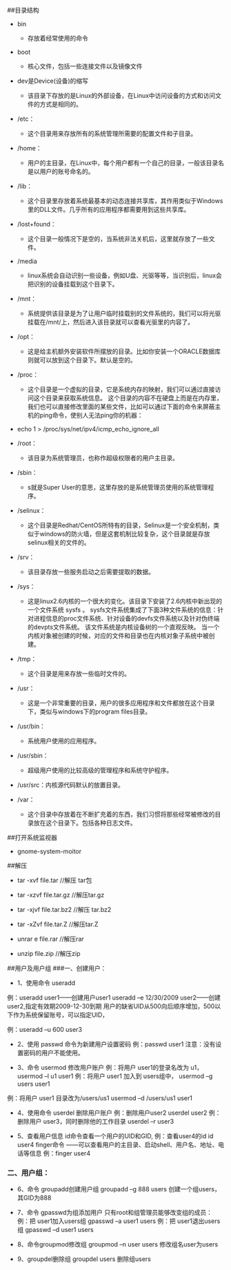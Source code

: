 ##目录结构
* bin
	* 存放着经常使用的命令
* boot
	* 核心文件，包括一些连接文件以及镜像文件

* dev是Device(设备)的缩写
	*  该目录下存放的是Linux的外部设备，在Linux中访问设备的方式和访问文件的方式是相同的。
* /etc：
	* 这个目录用来存放所有的系统管理所需要的配置文件和子目录。
* /home：
	* 用户的主目录，在Linux中，每个用户都有一个自己的目录，一般该目录名是以用户的账号命名的。
* /lib：
	* 这个目录里存放着系统最基本的动态连接共享库，其作用类似于Windows里的DLL文件。几乎所有的应用程序都需要用到这些共享库。
* /lost+found：
	* 这个目录一般情况下是空的，当系统非法关机后，这里就存放了一些文件。
* /media 
	* linux系统会自动识别一些设备，例如U盘、光驱等等，当识别后，linux会把识别的设备挂载到这个目录下。
* /mnt：
	* 系统提供该目录是为了让用户临时挂载别的文件系统的，我们可以将光驱挂载在/mnt/上，然后进入该目录就可以查看光驱里的内容了。
* /opt：
	* 这是给主机额外安装软件所摆放的目录。比如你安装一个ORACLE数据库则就可以放到这个目录下。默认是空的。
* /proc：
	* 这个目录是一个虚拟的目录，它是系统内存的映射，我们可以通过直接访问这个目录来获取系统信息。
这个目录的内容不在硬盘上而是在内存里，我们也可以直接修改里面的某些文件，比如可以通过下面的命令来屏蔽主机的ping命令，使别人无法ping你的机器：
* echo 1 > /proc/sys/net/ipv4/icmp_echo_ignore_all
* /root：
	* 该目录为系统管理员，也称作超级权限者的用户主目录。
* /sbin：
	* s就是Super User的意思，这里存放的是系统管理员使用的系统管理程序。
* /selinux：
	* 这个目录是Redhat/CentOS所特有的目录，Selinux是一个安全机制，类似于windows的防火墙，但是这套机制比较复杂，这个目录就是存放selinux相关的文件的。
* /srv：
	* 该目录存放一些服务启动之后需要提取的数据。
* /sys：
	* 这是linux2.6内核的一个很大的变化。该目录下安装了2.6内核中新出现的一个文件系统 sysfs 。
	sysfs文件系统集成了下面3种文件系统的信息：针对进程信息的proc文件系统、针对设备的devfs文件系统以及针对伪终端的devpts文件系统。
	该文件系统是内核设备树的一个直观反映。
	当一个内核对象被创建的时候，对应的文件和目录也在内核对象子系统中被创建。
* /tmp：
	* 这个目录是用来存放一些临时文件的。
* /usr：
 	* 这是一个非常重要的目录，用户的很多应用程序和文件都放在这个目录下，类似与windows下的program files目录。
* /usr/bin：
	* 系统用户使用的应用程序。
* /usr/sbin：
	* 超级用户使用的比较高级的管理程序和系统守护程序。
* /usr/src：内核源代码默认的放置目录。
* /var：
	* 这个目录中存放着在不断扩充着的东西，我们习惯将那些经常被修改的目录放在这个目录下。包括各种日志文件。

##打开系统监视器
* gnome-system-moitor


##解压

* tar -xvf file.tar //解压 tar包

* tar -xzvf file.tar.gz //解压tar.gz

* tar -xjvf file.tar.bz2   //解压 tar.bz2

* tar -xZvf file.tar.Z   //解压tar.Z

* unrar e file.rar //解压rar

* unzip file.zip //解压zip



##用户及用户组
###一、创建用户：

* 1、使用命令 useradd

例：useradd user1——创建用户user1
    useradd –e 12/30/2009 user2——创建user2,指定有效期2009-12-30到期
    用户的缺省UID从500向后顺序增加，500以下作为系统保留账号，可以指定UID，

例：useradd –u 600 user3

   

* 2、使用 passwd 命令为新建用户设置密码
例：passwd user1
注意：没有设置密码的用户不能使用。

 

* 3、命令 usermod 修改用户账户
例：将用户 user1的登录名改为  u1，
usermod –l u1 user1
例：将用户 user1 加入到 users组中，
usermod –g users user1


例：将用户 user1 目录改为/users/us1
usermod –d /users/us1 user1

 

* 4、使用命令 userdel 删除用户账户
例：删除用户user2
userdel user2
例：删除用户 user3，同时删除他的工作目录
userdel –r user3

 

* 5、查看用户信息
id命令查看一个用户的UID和GID, 例：查看user4的id
id user4
finger命令 ——可以查看用户的主目录、启动shell、用户名、地址、电话等信息
例：finger user4

 

 

### 二、用户组：

* 6、命令 groupadd创建用户组
groupadd –g 888 users
创建一个组users，其GID为888

 

* 7、命令 gpasswd为组添加用户
只有root和组管理员能够改变组的成员：
例：把 user1加入users组
gpasswd –a user1 users
例：把 user1退出users组
gpasswd –d user1 users

* 8、命令groupmod修改组
groupmod –n user users       修改组名user为users

 

* 9、groupdel删除组
groupdel users    删除组users
